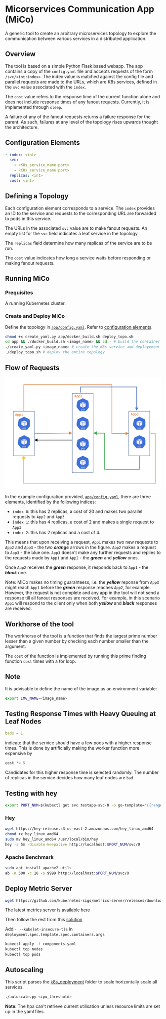 # Micorservices Communication App (MiCo)

A generic tool to create an arbitrary microservices topology to explore the communication between various services in a distributed application.

## Overview

The tool is based on a simple Python Flask based webapp. The app contains a copy of the `config.yaml` file and accepts requests of the form `/svc/<int:index>`. The index value is matched against the config file and parallel requests are made to the URLs, which are K8s services, defined in the `svc` value associated with the `index`.

The `cost` value refers to the response time of the current function alone and does not include response times of any fanout requests. Currently, it is implemented through `sleep`.

A failure of any of the fanout requests returns a failure response for the parent. As such, failures at any level of the topology rises upwards thought the architecture.

## Configuration Elements

```yaml
- index: <int>
  svc: 
    - <K8s_service_name:port>
    - <K8s_service_name:port>
  replicas: <int>
  cost: <int>
```

## Defining a Topology

Each configuration element corresponds to a service. The `index` provides an ID to the service and requests to the corresponding URL are forwarded to pods in this service.

The URLs in the associated `svc` value are to make fanout requests. An empty list for the `svc` field indicates a leaf service in the topology.

The `replicas` field determine how many replicas of the service are to be run.

The `cost` value indicates how long a service waits before responding or making fanout requests.

## Running MiCo

### Prequisites

A running Kubernetes cluster.

### Create and Deploy MiCo

Define the topology in [`app/config.yaml`](app/config.yaml). Refer to [configuration elements](#Configuration-Elements).

```bash
chmod +x create_yaml.py app/docker_build.sh deploy_topo.sh
cd app && ./docker_build.sh <image_name> && cd - # build the container image
./create_yaml.py <image_name> # create the K8s service and deployement config files
./deploy_topo.sh # deploy the entire topology
```

## Flow of Requests

![Example Architecture](Example_Arch.png)

In the example configuration provided, [`app/config.yaml`](app/config.yaml), there are three elements, identified by the following indices:

- `index 0`: this has 2 replicas, a cost of 20 and makes two parallel requests to `App2` and `App3`.
- `index 1`: this has 4 replicas, a cost of 2 and makes a single request to `App3`
- `index 2`: this has 2 replicas and a cost of 4.

This means that upon receiving a request, `App1` makes two new requests to `App2` and `App3` - the two ***orange*** arrows in the figure. `App2` makes a request to `App3` -  the blue one. `App3` doesn't make any further requests and replies to the requests made by `App1` and `App2` - the ***green*** and ***yellow*** ones.

Once `App2` receives the ***green*** response, it responds back to `App1` - the ***black*** one.

Note: MiCo makes no timing guaranteess, i.e. the ***yellow*** reponse from `App3` might reach `App1` before the ***green*** response reaches `App2`, for example. However, the request is not complete and any app in the tool will not send a response till all fanout responses are received. For example, in this scenario `App1` will respond to the client only when both ***yellow*** and ***black*** responses are received.

## Workhorse of the tool

The workhorse of the tool is a function that finds the largest prime number lesser than a given number by checking each number smaller than the argument.

The `cost` of the function is implemented by running this prime finding function `cost` times with a for loop.

## Note

It is advisable to define the name of the image as an environment variable:

```bash
export IMG_NAME=<image_name>
```

## Testing Response Times with Heavy Queuing at Leaf Nodes

```yaml
bads = 1
```

indicate that the service should have a few pods with a higher response times. This is done by artificially making the worker function more expensive by

```python
cost *= 5
```

Candidates for this higher response time is selected randomly. The number of replicas in the service decides how many leaf nodes are `bad`

## Testing with hey

```bash
export PORT_NUM=$(kubectl get svc testapp-svc-0 -o go-template='{{range.spec.ports}}{{if .nodePort}}{{.nodePort}}{{"\n"}}{{end}}{{end}}')
```

### Hey

```bash
wget https://hey-release.s3.us-east-2.amazonaws.com/hey_linux_amd64
chmod +x hey_linux_amd64
sudo mv hey_linux_amd64 /usr/local/bin/hey
hey -z 5m -disable-keepalive http://localhost:$PORT_NUM/svc/0
```

### Apache Benchmark

```bash
sudo apt install apache2-utils
ab -n 500 -c 10 -s 9999 http://localhost:$PORT_NUM/svc/0
```

## Deploy Metric Server

```bash
wget https://github.com/kubernetes-sigs/metrics-server/releases/download/v0.5.1/components.yaml
```

The latest metrics server is available [here](https://github.com/kubernetes-sigs/metrics-server/releases)

Then follow the rest from this [solution](https://www.scmgalaxy.com/tutorials/kubernetes-metrics-server-error-readiness-probe-failed-http-probe-failed-with-statuscode/)

Add `- --kubelet-insecure-tls` in `deployment.spec.template.spec.containers.args`

```bash
kubectl apply -f components.yaml
kubectl top nodes
kubectl top pods
```

## Autoscaling

This script parses the [k8s_deployment](k8s_deployment/) folder to scale horizontally scale all services.

```bash
./autoscale.py <cpu_threshold>
```

**Note**: The hpa can't retrieve current utilisation unless resource limits are set up in the yaml files.
